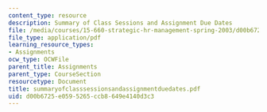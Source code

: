 ```yaml
---
content_type: resource
description: Summary of Class Sessions and Assignment Due Dates
file: /media/courses/15-660-strategic-hr-management-spring-2003/d00b6725e0595265ccb8649e4140d3c3_summaryofclasssessionsandassignmentduedates.pdf
file_type: application/pdf
learning_resource_types:
- Assignments
ocw_type: OCWFile
parent_title: Assignments
parent_type: CourseSection
resourcetype: Document
title: summaryofclasssessionsandassignmentduedates.pdf
uid: d00b6725-e059-5265-ccb8-649e4140d3c3
---
```

